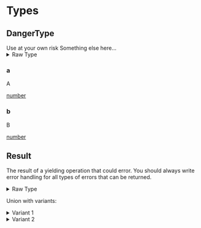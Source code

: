 <div id="Types"></div>

# Types

<div id="DangerType"></div>

## DangerType

<div class="warning">
Use at your own risk 
Something else here...
</div>

<details>
<summary>Raw Type</summary>

```luau
---# warning
---Use at your own risk \
---Something else here...
type DangerType = {
	--- A
	a: number,

	--- B
	b: number
}
```

</details>

<div id="a"></div>

### a

A

[number](#number)

<div id="b"></div>

### b

B

[number](#number)

<div id="Result"></div>

## Result

The result of a yielding operation that could error. You should always write
	error handling for all types of errors that can be returned.

<details>
<summary>Raw Type</summary>

```luau
--
	The result of a yielding operation that could error. You should always write
	error handling for all types of errors that can be returned.

type Result<T, E> = Ok<T> | Err<E>
```

</details>

Union with variants:

<details>
<summary>Variant 1</summary>

*This field is a generic type with base* [Ok](#Ok)

[T](#T)

</details>

<details>
<summary>Variant 2</summary>

*This field is a generic type with base* [Err](#Err)

[E](#E)

</details>


